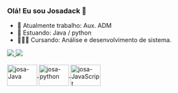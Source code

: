 ### Olá! Eu sou Josadack 👋



- 🔭 Atualmente trabalho: Aux. ADM
- 🌱 Estuando: Java / python
- 👨🏽‍💻 Cursando: Análise e desenvolvimento de sistema.


<div>
  <a href="https://">
  <img heigth="180cm" src="https://github-readme-stats.vercel.app/api?username=Josadack&show_icons=true&theme=dark&inclaude_ali_commits=true&count_private=true"/>
    <img heigth="180cm" src="https://github-readme-stats.vercel.app/api/top-langs/?username=Josadack&layout=compact&langs_count=16&theme=dark"/>
</div>
  
  <div style="display inline_black"><br>
    <img align="center" alt="josa-Java" height="50" width="70" src ="https://marcas-logos.net/wp-content/uploads/2020/11/Java-logo.png">
     <img align="center" alt="josa-python" height="50" width="70" src ="https://www.python.org/static/community_logos/python-logo-generic.svg">
      <img align="center" alt="josa-JavaScript" height="50" width="70" src ="https://marcas-logos.net/wp-content/uploads/2020/11/JavaScript-logo.png">
    
        
</div>

  ##
  
